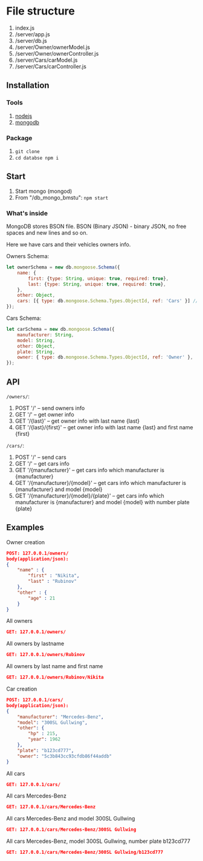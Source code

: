 
# File structure

1. index.js
2. /server/app.js
3. /server/db.js
4. /server/Owner/ownerModel.js
5. /server/Owner/ownerController.js
6. /server/Cars/carModel.js
7. /server/Cars/carController.js


## Installation

### Tools
1. [nodejs](https://nodejs.org/en/)
2. [mongodb](https://www.mongodb.com)


### Package
1. `git clone`
2. `cd databse npm i`


## Start

1. Start mongo (mongod)
2. From "/db_mongo_bmstu": `npm start`

### What's inside

MongoDB stores BSON file. BSON (Binary JSON) - binary JSON, no free spaces and new lines and so on.

Here we have cars and their vehicles owners info.

Owners Schema:
```javascript
let ownerSchema = new db.mongoose.Schema({  
    name: {
        first: {type: String, unique: true, required: true},
        last: {type: String, unique: true, required: true},
    },
    other: Object,
    cars: [{ type: db.mongoose.Schema.Types.ObjectId, ref: 'Cars' }] // like Foreign-key in mongoose
});
```

Cars Schema:
```javascript
let carSchema = new db.mongoose.Schema({  
    manufacturer: String,
    model: String,
    other: Object,
    plate: String,
    owner: { type: db.mongoose.Schema.Types.ObjectId, ref: 'Owner' },
});
```


## API


`/owners/`:

1. POST '/' – send owners info
2. GET '/' – get owner info
3. GET '/{last}' – get owner info with last name {last}
4. GET '/{last}/{first}' – get owner info with last name {last} and first name {first}


`/cars/`:

1. POST '/' – send cars
2. GET '/' – get cars info
3. GET '/{manufacturer}' – get cars info which manufacturer is  {manufacturer}
4. GET '/{manufacturer}/{model}' – get cars info which manufacturer is  {manufacturer} and model {model}
5. GET '/{manufacturer}/{model}/{plate}' – get cars info which manufacturer is  {manufacturer} and model {model} with number plate {plate}


## Examples

Owner creation
```json
POST: 127.0.0.1/owners/
body(application/json):
{
	"name" : { 
		"first" : "Nikita",
		"last" : "Rubinov"
	},
    "other" : {
        "age" : 21
    }
}
```

All owners
```json
GET: 127.0.0.1/owners/
```

All owners by lastname
```json
GET: 127.0.0.1/owners/Rubinov
```

All owners by last name and first name
```json
GET: 127.0.0.1/owners/Rubinov/Nikita
```


Car creation
```json
POST: 127.0.0.1/cars/
body(application/json):
{
	"manufacturer": "Mercedes-Benz",
    "model": "300SL Gullwing",
    "other": {
    	"hp" : 215,
    	"year": 1962
    },
    "plate": "b123cd777", 
	"owner": "5c3b843cc93cfdb86f44addb"
}
```

All cars
```json
GET: 127.0.0.1/cars/
```

All cars Mercedes-Benz
```json
GET: 127.0.0.1/cars/Mercedes-Benz
```

All cars Mercedes-Benz and model 300SL Gullwing 
```json
GET: 127.0.0.1/cars/Mercedes-Benz/300SL Gullwing
```

All cars Mercedes-Benz, model 300SL Gullwing, number plate b123cd777
```json
GET: 127.0.0.1/cars/Mercedes-Benz/300SL Gullwing/b123cd777
```
